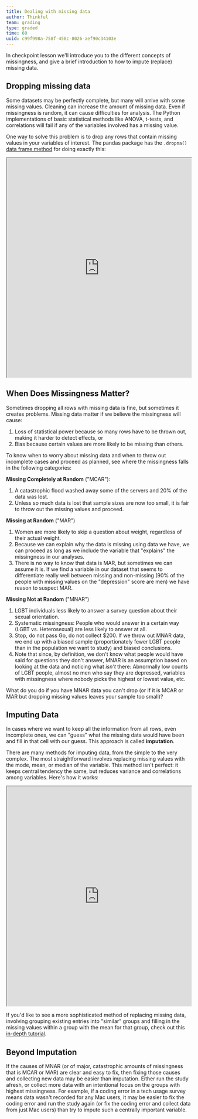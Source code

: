```yaml
---
title: Dealing with missing data
author: Thinkful
team: grading
type: graded
time: 60
uuid: c99f998a-758f-458c-8026-aef90c34103e
---
```


In checkpoint lesson we'll  introduce you to the different concepts of missingness, and give a brief introduction to how to impute (replace) missing data.

## Dropping missing data

Some datasets may be perfectly complete, but many will arrive with some missing values. Cleaning can increase the amount of missing data. Even if missingness is random, it can cause difficulties for analysis. The Python implementations of basic statistical methods like ANOVA, t-tests, and correlations will fail if any of the variables involved has a missing value.

One way to solve this problem is to drop any rows that contain missing values in your variables of interest. The pandas package has the `.dropna()` [data frame method](http://pandas.pydata.org/pandas-docs/stable/generated/pandas.DataFrame.dropna.html) for doing exactly this:

<iframe height="600px" width="100%" src="https://trinket.io/embed/python3/065dc48354"></iframe>


## When Does Missingness Matter?

Sometimes dropping all rows with missing data is fine, but sometimes it creates problems. Missing data matter if we believe the missingness will cause:

 1. Loss of statistical power because so many rows have to be thrown out, making it harder to detect effects, or
 2. Bias because certain values are more likely to be missing than others.

To know when to worry about missing data and when to throw out incomplete cases and proceed as planned, see where the missingness falls in the following categories:

**Missing Completely at Random** ("MCAR"):
 1. A catastrophic flood washed away some of the servers and 20% of the data was lost.
 2. Unless so much data is lost that sample sizes are now too small, it is fair to throw out the missing values and proceed.

**Missing at Random** ("MAR")

 1. Women are more likely to skip a question about weight, regardless of their actual weight.
 2. Because we can explain why the data is missing using data we have, we can proceed as long as we include the variable that "explains" the missingness in our analyses.
 3. There is no way to know that data is MAR, but sometimes we can assume it is.  If we find a variable in our dataset that seems to differentiate really well between missing and non-missing (90% of the people with missing values on the "depression" score are men) we have reason to suspect MAR.

**Missing Not at Random** ("MNAR")
 1. LGBT individuals less likely to answer a survey question about their sexual orientation.
 2. Systematic missingness: People who would answer in a certain way (LGBT vs. Heterosexual) are less likely to answer at all.  
 3. Stop, do not pass Go, do not collect $200.  If we throw out MNAR data, we end up with a biased sample (proportionately fewer LGBT people than in the population we want to study) and biased conclusions.
 4. Note that since, by definition, we don't know what people would have said for questions they don't answer, MNAR is an assumption based on looking at the data and noticing what *isn't* there: Abnormally low counts of LGBT people, almost no men who say they are depressed, variables with missingness where nobody picks the highest or lowest value, etc.

What do you do if you have MNAR data you can't drop (or if it is MCAR or MAR but dropping missing values leaves your sample too small)?


## Imputing Data

In cases where we want to keep all the information from all rows, even incomplete ones, we can "guess" what the missing data would have been and fill in that cell with our guess.  This approach is called **imputation**.

There are many methods for imputing data, from the simple to the very complex.  The most straightforward involves replacing missing values with the mode, mean, or median of the variable.  This method isn't perfect: it keeps central tendency the same, but reduces variance and correlations among variables.  Here's how it works:

<iframe height="600px" width="100%" src="https://trinket.io/embed/python3/bb3980131e"></iframe>

If you'd like to see a more sophisticated method of replacing missing data, involving grouping existing entries into "similar" groups and filling in the missing values within a group with the mean for that group, check out this [in-depth tutorial](https://www.analyticsvidhya.com/blog/2014/09/data-munging-python-using-pandas-baby-steps-python/).

## Beyond Imputation

If the causes of MNAR (or of major, catastrophic amounts of missingness that is MCAR or MAR) are clear and easy to fix, then fixing those causes and collecting new data may be easier than imputation.  Either run the study afresh, or collect more data with an intentional focus on the groups with highest missingness.  For example, if a coding error in a tech usage survey means data wasn't recorded for any Mac users, it may be easier to fix the coding error and run the study again (or fix the coding error and collect data from just Mac users) than try to impute such a centrally important variable.